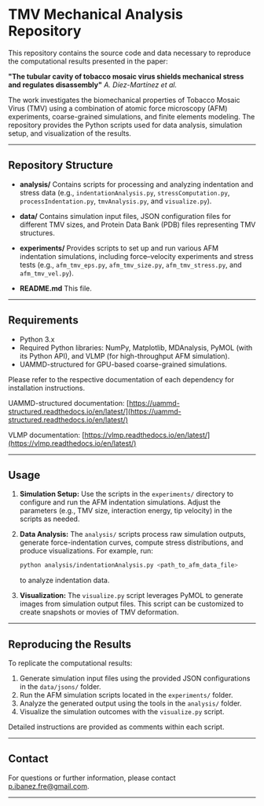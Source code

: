 # TMV Mechanical Analysis Repository

This repository contains the source code and data necessary to reproduce the computational results presented in the paper:

**"The tubular cavity of tobacco mosaic virus shields mechanical stress and regulates disassembly"**
*A. Díez-Martínez et al.*

The work investigates the biomechanical properties of Tobacco Mosaic Virus (TMV) using a combination of atomic force microscopy (AFM) experiments, coarse-grained simulations, and finite elements modeling. The repository provides the Python scripts used for data analysis, simulation setup, and visualization of the results.

---

## Repository Structure

- **analysis/**
  Contains scripts for processing and analyzing indentation and stress data (e.g., `indentationAnalysis.py`, `stressComputation.py`, `processIndentation.py`, `tmvAnalysis.py`, and `visualize.py`).

- **data/**
  Contains simulation input files, JSON configuration files for different TMV sizes, and Protein Data Bank (PDB) files representing TMV structures.

- **experiments/**
  Provides scripts to set up and run various AFM indentation simulations, including force–velocity experiments and stress tests (e.g., `afm_tmv_eps.py`, `afm_tmv_size.py`, `afm_tmv_stress.py`, and `afm_tmv_vel.py`).

- **README.md**
  This file.

---

## Requirements

- Python 3.x
- Required Python libraries: NumPy, Matplotlib, MDAnalysis, PyMOL (with its Python API), and VLMP (for high-throughput AFM simulation).
- UAMMD-structured for GPU-based coarse-grained simulations.

Please refer to the respective documentation of each dependency for installation instructions.

UAMMD-structured documentation: [https://uammd-structured.readthedocs.io/en/latest/](https://uammd-structured.readthedocs.io/en/latest/)

VLMP documentation: [https://vlmp.readthedocs.io/en/latest/](https://vlmp.readthedocs.io/en/latest/)

---

## Usage

1. **Simulation Setup:**
   Use the scripts in the `experiments/` directory to configure and run the AFM indentation simulations. Adjust the parameters (e.g., TMV size, interaction energy, tip velocity) in the scripts as needed.

2. **Data Analysis:**
   The `analysis/` scripts process raw simulation outputs, generate force-indentation curves, compute stress distributions, and produce visualizations. For example, run:
   ```bash
   python analysis/indentationAnalysis.py <path_to_afm_data_file>
   ```
   to analyze indentation data.

3. **Visualization:**
   The `visualize.py` script leverages PyMOL to generate images from simulation output files. This script can be customized to create snapshots or movies of TMV deformation.

---

## Reproducing the Results

To replicate the computational results:

1. Generate simulation input files using the provided JSON configurations in the `data/jsons/` folder.
2. Run the AFM simulation scripts located in the `experiments/` folder.
3. Analyze the generated output using the tools in the `analysis/` folder.
4. Visualize the simulation outcomes with the `visualize.py` script.

Detailed instructions are provided as comments within each script.

---

## Contact

For questions or further information, please contact [p.ibanez.fre@gmail.com](mailto:p.ibanez.fre@gmail.com).

---
